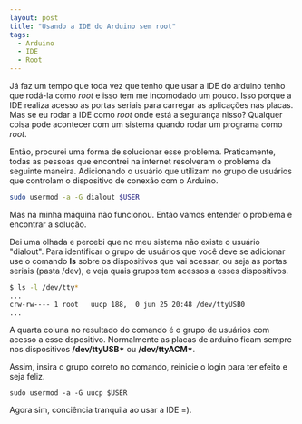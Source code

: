 ```yaml
---
layout: post
title: "Usando a IDE do Arduino sem root"
tags: 
  - Arduino
  - IDE
  - Root
---
```


Já faz um tempo que toda vez que tenho que usar a IDE do arduino tenho que rodá-la como _root_ e isso tem me incomodado um pouco. Isso porque a IDE realiza acesso as portas seriais para carregar as aplicações nas placas. Mas se eu rodar a IDE como _root_ onde está a segurança nisso? Qualquer coisa pode acontecer com um sistema quando rodar um programa como _root_.

Então, procurei uma forma de solucionar esse problema. Praticamente, todas as pessoas que encontrei na internet resolveram o problema da seguinte maneira. Adicionando o usuário que utilizam no grupo de usuários que controlam o dispositivo de conexão com o Arduino.

```bash
sudo usermod -a -G dialout $USER

```

Mas na minha máquina não funcionou. Então vamos entender o problema e encontrar a solução. 

<!-- more -->

Dei uma olhada e percebi que no meu sistema não existe o usuário "dialout". Para identificar o grupo de usuários que você deve se adicionar use o comando __ls__ sobre os dispositivos que vai acessar, ou seja as portas seriais (pasta /dev), e veja quais grupos tem acessos a esses dispositivos.

```bash
$ ls -l /dev/tty*
...
crw-rw---- 1 root   uucp 188,  0 jun 25 20:48 /dev/ttyUSB0
...

```
A quarta coluna no resultado do comando é o grupo de usuários com acesso a esse dspositivo. Normalmente as placas de arduino ficam sempre nos dispositivos __/dev/ttyUSB\*__ ou __/dev/ttyACM\*__. 

Assim, insira o grupo correto no comando, reinicie o login para ter efeito e seja feliz.

```
sudo usermod -a -G uucp $USER
```

Agora sim, conciência tranquila ao usar a IDE =).

